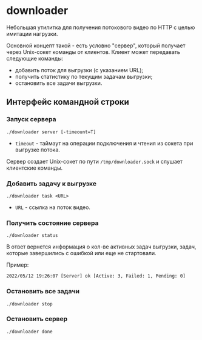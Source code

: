 # downloader
Небольшая утилитка для получения потокового видео по HTTP с целью имитации нагрузки.

Основной концепт такой - есть условно "сервер", который получает через Unix-сокет команды от клиентов. Клиент может передавать следующие команды:
* добавить поток для выгрузки (с указанием URL);
* получить статистику по текущим задачам выгрузки;
* остановить все задачи выгрузки.

## Интерфейс командной строки

### Запуск сервера

```shell
./downloader server [-timeount=T]
```

* `timeout` - таймаут на операции подключения и чтения из сокета при выгрузке потока.

Сервер создает Unix-сокет по пути `/tmp/downloader.sock` и слушает клиентские команды.

### Добавить задачу к выгрузке

```shell
./downloader task <URL>
```

* `URL` - ссылка на поток видео.

### Получить состояние сервера

```shell
./downloader status
```

В ответ вернется информация о кол-ве активных задач выгрузки, задач, которые завершились с ошибкой или еще не стартовали.

Пример:

```
2022/05/12 19:26:07 [Server] ok [Active: 3, Failed: 1, Pending: 0]
```

### Остановить все задачи

```shell
./downloader stop
```

### Остановить сервер

```shell
./downloader done
```
